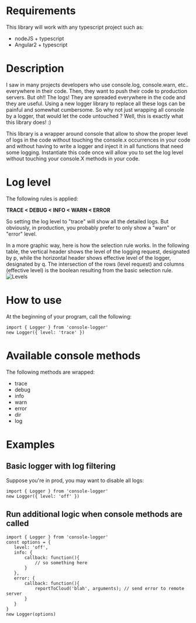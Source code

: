 # Requirements
This library will work with any typescript project such as:

 - nodeJS + typescript
 - Angular2 + typescript

# Description
I saw in many projects developers who use console.log, console.warn, etc.. everywhere in their code. Then, they want to push their code to production servers. But oh!! The logs! They are spreaded everywhere in the code and they are useful. Using a new logger library to replace all these logs can be painful and somewhat cumbersome. So why not just wrapping all console by a logger, that would let the code untouched ? Well, this is exactly what this library does! :)

This library is a wrapper around console that allow to show the proper level of logs in the code without touching the console.x occurrences in your code and without having to write a logger and inject it in all functions that need some logging. Instantiate this code once will allow you to set the log level without touching your console.X methods in your code.

# Log level
The following rules is applied:

**TRACE < DEBUG < INFO < WARN < ERROR**

So setting the log level to "trace" will show all the detailed logs. But obviously, in production, you probably prefer to only show a "warn" or "error" level.

In a more graphic way, here is how the selection rule works. In the following table, the vertical header shows the level of the logging request, designated by p, while the horizontal header shows effective level of the logger, designated by q. The intersection of the rows (level request) and columns (effective level) is the boolean resulting from the basic selection rule.
	![Levels](https://i.stack.imgur.com/Z5mag.png)

# How to use

At the beginning of your program, call the following:

    import { Logger } from 'console-logger'
    new Logger({ level: 'trace' })

# Available console methods
The following methods are wrapped:

 - trace
 - debug
 - info
 - warn
 - error
 - dir
 - log

# Examples

## Basic logger with log filtering
Suppose you're in prod, you may want to disable all logs:


    import { Logger } from 'console-logger'
    new Logger({ level: 'off' })

## Run additional logic when console methods are called

    import { Logger } from 'console-logger'
    const options = {
       level: 'off',
       info: {
	       callback: function(){
		       // so something here
		   }
	   },
	   error: {
	       callback: function(){
		       reportToCloud('blah', arguments); // send error to remote server
		   }
	   }
    }
    new Logger(options)